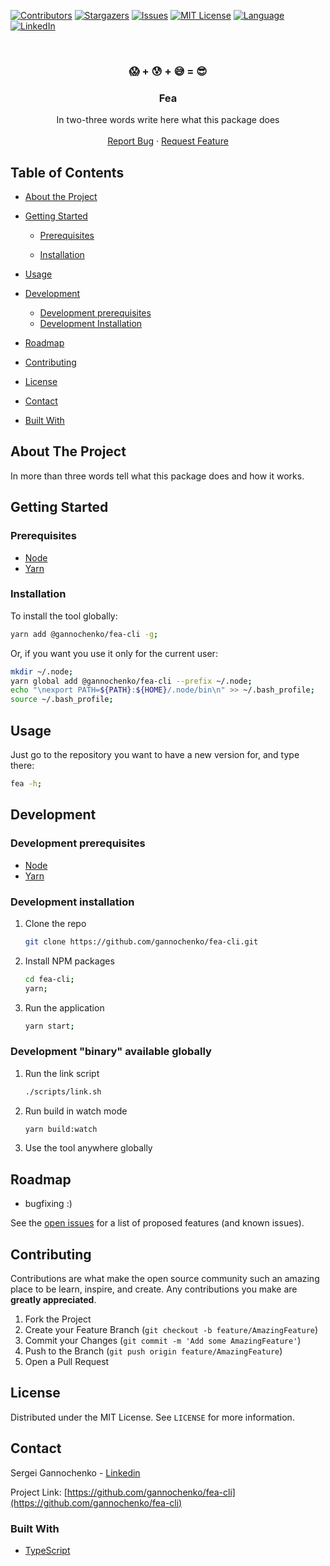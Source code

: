 <!-- PROJECT SHIELDS -->
<!--
*** Reference links are enclosed in brackets [ ] instead of parentheses ( ).
*** See the bottom of this document for the declaration of the reference variables
*** for contributors-url, forks-url, etc. This is an optional, concise syntax you may use.
*** https://www.markdownguide.org/basic-syntax/#reference-style-links
-->
[![Contributors][contributors-shield]][contributors-url]
[![Stargazers][stars-shield]][stars-url]
[![Issues][issues-shield]][issues-url]
[![MIT License][license-shield]][license-url]
[![Language][language-shield]][language-url]
[![LinkedIn][linkedin-shield]][linkedin-url]


<!-- PROJECT LOGO -->
<br />
<p align="center">
  <!--
  <a href="https://github.com/gannochenko/fea-cli">
    <img src="images/logo.png" alt="Logo" width="80" height="80">
  </a>
  -->

  <h3 align="center">😱 + 😰 + 😅 = 😎</h3>
  <h3 align="center">Fea</h3>

  <p align="center">
    In two-three words write here what this package does
    <!--
    <br />
    <a href="https://github.com/gannochenko/fea-cli"><strong>Explore the docs »</strong></a>
    -->
    <br />
    <br />
    <!--
    <a href="https://gannochenko.github.io/fea-cli">View Demo</a>
    ·
    -->
    <a href="https://github.com/gannochenko/fea-cli/issues">Report Bug</a>
    ·
    <a href="https://github.com/gannochenko/fea-cli/issues">Request Feature</a>
  </p>
</p>



<!-- TABLE OF CONTENTS -->
## Table of Contents

* [About the Project](#about-the-project)
* [Getting Started](#getting-started)
  * [Prerequisites](#prerequisites)

  * [Installation](#installation)

* [Usage](#usage)
* [Development](#development)
  * [Development prerequisites](#development-prerequisites)
  * [Development Installation](#development-installation)
* [Roadmap](#roadmap)
* [Contributing](#contributing)
* [License](#license)
* [Contact](#contact)
* [Built With](#built-with)



<!-- ABOUT THE PROJECT -->
## About The Project

<!--
[![Preview Screen Shot][product-screenshot]](https://example.com)
-->

In more than three words tell what this package does and how it works.

<!-- GETTING STARTED -->
## Getting Started

### Prerequisites

* [Node](https://nodesource.com/blog/installing-node-js-tutorial-using-nvm-on-mac-os-x-and-ubuntu/)
* [Yarn](https://yarnpkg.com/lang/en/docs/install/)


### Installation

To install the tool globally:

~~~bash
yarn add @gannochenko/fea-cli -g;
~~~

Or, if you want you use it only for the current user:

~~~bash
mkdir ~/.node;
yarn global add @gannochenko/fea-cli --prefix ~/.node;
echo "\nexport PATH=${PATH}:${HOME}/.node/bin\n" >> ~/.bash_profile;
source ~/.bash_profile;
~~~


<!-- USAGE -->
## Usage


Just go to the repository you want to have a new version for, and type there:

~~~bash
fea -h;
~~~


<!-- DEVELOPMENT -->
## Development

### Development prerequisites

* [Node](https://nodesource.com/blog/installing-node-js-tutorial-using-nvm-on-mac-os-x-and-ubuntu/)
* [Yarn](https://yarnpkg.com/lang/en/docs/install/)

### Development installation

1. Clone the repo

    ```sh
    git clone https://github.com/gannochenko/fea-cli.git
    ```

2. Install NPM packages

    ```sh
    cd fea-cli;
    yarn;
    ```

3. Run the application

    ```sh
    yarn start;
    ```

### Development "binary" available globally

1. Run the link script

    ```sh
    ./scripts/link.sh
    ```

2. Run build in watch mode

    ```sh
    yarn build:watch
    ```

3. Use the tool anywhere globally

<!-- ROADMAP -->
## Roadmap

* bugfixing :)

See the [open issues](https://github.com/gannochenko/fea-cli/issues) for a list of proposed features (and known issues).

<!-- CONTRIBUTING -->
## Contributing

Contributions are what make the open source community such an amazing place to be learn, inspire, and create. Any contributions you make are **greatly appreciated**.

1. Fork the Project
2. Create your Feature Branch (`git checkout -b feature/AmazingFeature`)
3. Commit your Changes (`git commit -m 'Add some AmazingFeature'`)
4. Push to the Branch (`git push origin feature/AmazingFeature`)
5. Open a Pull Request

<!-- LICENSE -->
## License

Distributed under the MIT License. See `LICENSE` for more information.

<!-- CONTACT -->
## Contact

Sergei Gannochenko - [Linkedin](https://www.linkedin.com/in/gannochenko/)

Project Link: [https://github.com/gannochenko/fea-cli](https://github.com/gannochenko/fea-cli)

<!-- BUILT WITH -->
### Built With

* [TypeScript](http://www.typescriptlang.org/)

<!-- MARKDOWN LINKS & IMAGES -->
<!-- https://www.markdownguide.org/basic-syntax/#reference-style-links -->
[contributors-shield]: https://img.shields.io/github/contributors/gannochenko/fea-cli.svg?style=flat-square
[contributors-url]: https://github.com/gannochenko/fea-cli/graphs/contributors
[language-shield]: https://img.shields.io/github/languages/top/gannochenko/fea-cli.svg?style=flat-square
[language-url]: https://github.com/gannochenko/fea-cli
[forks-shield]: https://img.shields.io/github/forks/gannochenko/fea-cli.svg?style=flat-square
[forks-url]: https://github.com/gannochenko/fea-cli/network/members
[stars-shield]: https://img.shields.io/github/stars/gannochenko/fea-cli.svg?style=flat-square
[stars-url]: https://github.com/gannochenko/fea-cli/stargazers
[issues-shield]: https://img.shields.io/github/issues/gannochenko/fea-cli.svg?style=flat-square
[issues-url]: https://github.com/gannochenko/fea-cli/issues
[license-shield]: https://img.shields.io/github/license/gannochenko/fea-cli.svg?style=flat-square
[license-url]: https://github.com/gannochenko/fea-cli/blob/master/LICENSE.txt
[linkedin-shield]: https://img.shields.io/badge/-LinkedIn-black.svg?style=flat-square&logo=linkedin&colorB=555
[linkedin-url]: https://www.linkedin.com/in/sergey-gannochenko/
[product-screenshot]: images/screenshot.png
